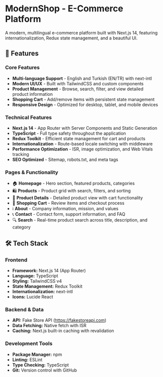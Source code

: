 # ModernShop - E-Commerce Platform

A modern, multilingual e-commerce platform built with Next.js 14, featuring internationalization, Redux state management, and a beautiful UI.

## 🚀 Features

### Core Features
- **Multi-language Support** - English and Turkish (EN/TR) with next-intl
- **Modern UI/UX** - Built with TailwindCSS and custom components
- **Product Management** - Browse, search, filter, and view detailed product information
- **Shopping Cart** - Add/remove items with persistent state management
- **Responsive Design** - Optimized for desktop, tablet, and mobile devices

### Technical Features
- **Next.js 14** - App Router with Server Components and Static Generation
- **TypeScript** - Full type safety throughout the application
- **Redux Toolkit** - Efficient state management for cart and products
- **Internationalization** - Route-based locale switching with middleware
- **Performance Optimization** - ISR, image optimization, and Web Vitals tracking
- **SEO Optimized** - Sitemap, robots.txt, and meta tags

### Pages & Functionality
- 🏠 **Homepage** - Hero section, featured products, categories
- 🛍️ **Products** - Product grid with search, filters, and sorting
- 📱 **Product Details** - Detailed product view with cart functionality
- 🛒 **Shopping Cart** - Review items and checkout process
- ℹ️ **About** - Company information, mission, and values
- 📞 **Contact** - Contact form, support information, and FAQ
- 🔍 **Search** - Real-time product search across title, description, and category

## 🛠️ Tech Stack

### Frontend
- **Framework:** Next.js 14 (App Router)
- **Language:** TypeScript
- **Styling:** TailwindCSS v4
- **State Management:** Redux Toolkit
- **Internationalization:** next-intl
- **Icons:** Lucide React

### Backend & Data
- **API:** Fake Store API (https://fakestoreapi.com)
- **Data Fetching:** Native fetch with ISR
- **Caching:** Next.js built-in caching with revalidation

### Development Tools
- **Package Manager:** npm
- **Linting:** ESLint
- **Type Checking:** TypeScript
- **Git:** Version control with GitHub
